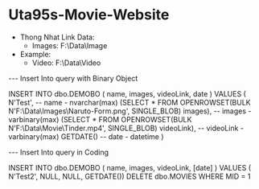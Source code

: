 # Uta95s-Movie-Website
- Thong Nhat Link Data: 
    - Images: F:\Data\Image
- Example: 
    - Video:  F:\Data\Video
    

--- Insert Into query with Binary Object    
 
INSERT INTO dbo.DEMOBO
        ( name, images, videoLink, date )
VALUES  ( 
          N'Test', -- name - nvarchar(max)
          (SELECT * FROM OPENROWSET(BULK N'F:\Data\Images\Naruto-Form.png', SINGLE_BLOB) images), -- images - varbinary(max)
          (SELECT * FROM OPENROWSET(BULK N'F:\Data\Movie\Tinder.mp4', SINGLE_BLOB) videoLink), -- videoLink - varbinary(max)
          GETDATE()  -- date - datetime
          )


--- Insert Into query in Coding

INSERT INTO dbo.DEMOBO ( name, images, videoLink, [date] ) VALUES  ( N'Test2', NULL, NULL, GETDATE())
DELETE dbo.MOVIES WHERE MID = 1
